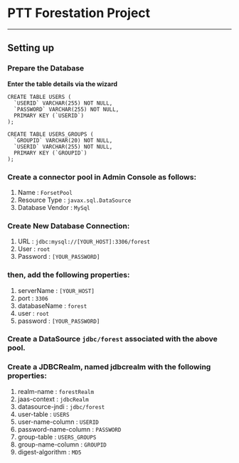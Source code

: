 # PTT Forestation Project
---------------------------

## Setting up


### Prepare the Database

**Enter the table details via the wizard**

```
CREATE TABLE USERS (
  `USERID` VARCHAR(255) NOT NULL,
  `PASSWORD` VARCHAR(255) NOT NULL,
  PRIMARY KEY (`USERID`)
);

CREATE TABLE USERS_GROUPS (
  `GROUPID` VARCHAR(20) NOT NULL,
  `USERID` VARCHAR(255) NOT NULL,
  PRIMARY KEY (`GROUPID`)
);
```

### Create a connector pool in Admin Console as follows:

1. Name				: `ForsetPool`
2. Resource Type	: `javax.sql.DataSource`
3. Database Vendor	: `MySql`


### Create New Database Connection:

1. URL		: `jdbc:mysql://[YOUR_HOST]:3306/forest`
2. User		: `root`
3. Password	: `[YOUR_PASSWORD]`

### then, add the following properties:
1. serverName	: `[YOUR_HOST]`
2. port			: `3306`
3. databaseName	: `forest`
4. user			: `root`
5. password		: `[YOUR_PASSWORD]`

### Create a DataSource `jdbc/forest` associated with the above pool.

### Create a JDBCRealm, named jdbcrealm with the following properties:

1. realm-name			:	`forestRealm`
2. jaas-context			:	`jdbcRealm`
3. datasource-jndi		:	`jdbc/forest`
4. user-table			:	`USERS`
5. user-name-column		:	`USERID`
6. password-name-column	:	`PASSWORD`
7. group-table			:	`USERS_GROUPS`
8. group-name-column	:	`GROUPID`
9. digest-algorithm		:	`MD5`